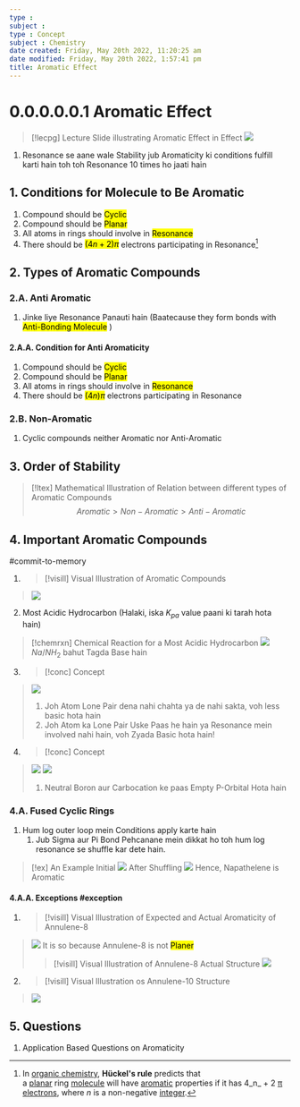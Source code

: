 ```yaml
---
type : 
subject : 
type : Concept
subject : Chemistry
date created: Friday, May 20th 2022, 11:20:25 am
date modified: Friday, May 20th 2022, 1:57:41 pm
title: Aromatic Effect
---
```


# 0.0.0.0.0.1 Aromatic Effect

>[!lecpg] Lecture Slide illustrating Aromatic Effect in Effect
>![](https://i.imgur.com/YkU9Agw.png)

1. Resonance se aane wale Stability jub Aromaticity ki conditions fulfill karti hain toh toh Resonance 10 times ho jaati hain

## 1. Conditions for Molecule to Be Aromatic

1. Compound should be <mark class="hltr-blue">Cyclic</mark>
2. Compound should be <mark class="hltr-blue">Planar</mark>
3. All atoms in rings should involve in <mark class="hltr-blue">Resonance</mark>
4. There should be <mark class="hltr-cyan">$(4n+2)\pi$</mark> electrons participating in Resonance[^1]

## 2. Types of Aromatic Compounds

### 2.A. Anti Aromatic

1. Jinke liye Resonance Panauti hain (Baatecause they form bonds with <mark class="hltr-blue">Anti-Bonding Molecule</mark> )

#### 2.A.A. Condition for Anti Aromaticity

1. Compound should be <mark class="hltr-blue">Cyclic</mark>
2. Compound should be <mark class="hltr-blue">Planar</mark>
3. All atoms in rings should involve in <mark class="hltr-blue">Resonance</mark>
4. There should be <mark class="hltr-grey">$(4n)\pi$</mark> electrons participating in Resonance

### 2.B. Non-Aromatic

1. Cyclic compounds neither Aromatic nor Anti-Aromatic

## 3. Order of Stability

>[!ltex] Mathematical Illustration of Relation between different types of Aromatic Compounds
>$$Aromatic \gt Non-Aromatic \gt Anti-Aromatic$$

[^1]: In [organic chemistry](https://en.wikipedia.org/wiki/Organic_chemistry "Organic chemistry"), **Hückel's rule** predicts that a [planar](https://en.wikipedia.org/wiki/Plane_(geometry) "Plane (geometry)") ring [molecule](https://en.wikipedia.org/wiki/Molecule "Molecule") will have [aromatic](https://en.wikipedia.org/wiki/Aromaticity "Aromaticity") properties if it has 4_n_ + 2 [π electrons](https://en.wikipedia.org/wiki/Pi_electron "Pi electron"), where _n_ is a non-negative [integer](https://en.wikipedia.org/wiki/Integer "Integer").

## 4. Important Aromatic Compounds
#commit-to-memory 

1. >[!visill] Visual Illustration of Aromatic Compounds
>![](https://i.imgur.com/UiWwSUR.png)

2. Most Acidic Hydrocarbon (Halaki, iska $K_{pa}$ value paani ki tarah hota hain)
>[!chemrxn] Chemical Reaction for a Most Acidic Hydrocarbon
>![](https://i.imgur.com/ySdMLDO.png)
>$Na/NH_2$ bahut Tagda Base hain

3. >[!conc] Concept
>![](https://i.imgur.com/65ZS8yb.png)
>1. Joh Atom Lone Pair dena nahi chahta ya de nahi sakta, voh less basic hota hain
>2. Joh Atom ka Lone Pair Uske Paas he hain ya Resonance mein involved nahi hain, voh Zyada Basic hota hain!

4. >[!conc] Concept
>![](https://i.imgur.com/K6d06ZU.png)
>![](https://i.imgur.com/AEyv9Lv.png)
>1. Neutral Boron aur Carbocation ke paas Empty P-Orbital Hota hain

### 4.A. Fused Cyclic Rings
1. Hum log outer loop mein Conditions apply karte hain
	1. Jub Sigma aur Pi Bond Pehcanane mein dikkat ho toh hum log resonance se shuffle kar dete hain.
>[!ex] An Example
>Initial ![](https://i.imgur.com/b3V3510.png) 
>After Shuffling ![](https://i.imgur.com/oI5OjXz.png)
>Hence, Napathelene is Aromatic


#### 4.A.A. Exceptions #exception 
1. >[!visill] Visual Illustration of Expected and Actual Aromaticity of Annulene-8
>![](https://i.imgur.com/xRDxXwm.png)
>It is so because Annulene-8 is not <mark class="hltr-blue">Planer</mark> 
>>[!visill] Visual Illustration of Annulene-8 Actual Structure
>![](https://i.imgur.com/N3upKmA.png)


2. >[!visill] Visual Illustration os Annulene-10 Structure
>![](https://i.imgur.com/nq1cqKt.png)

## 5. Questions
1. Application Based Questions on Aromaticity